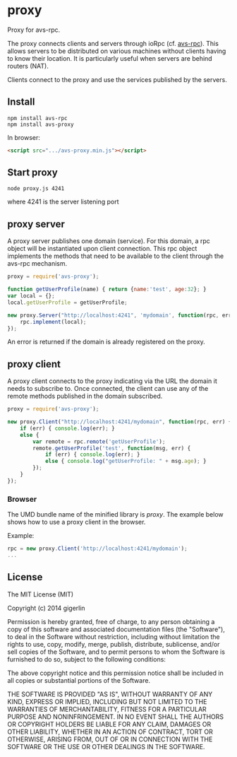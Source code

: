 proxy
=====

Proxy for avs-rpc.

The proxy connects clients and servers through ioRpc (cf. [avs-rpc](https://www.npmjs.org/package/avs-rpc)). This allows servers to be distributed on various machines without clients having to know their location. It is particularly useful when servers are behind routers (NAT).

Clients connect to the proxy and use the services published by the servers.

## Install ##

```
npm install avs-rpc
npm install avs-proxy
```

In browser:

```html
<script src=".../avs-proxy.min.js"></script>
```

## Start proxy ##

```
node proxy.js 4241
```

where 4241 is the server listening port 

## proxy server ##

A proxy server publishes one domain (service). For this domain, a rpc object will be instantiated upon client connection. This rpc object implements the methods that need to be available to the client through the avs-rpc mechanism. 

```js
proxy = require('avs-proxy');

function getUserProfile(name) { return {name:'test', age:32}; }
var local = {};
local.getUserProfile = getUserProfile;

new proxy.Server("http://localhost:4241", 'mydomain', function(rpc, err) {
    rpc.implement(local); 
});
```

An error is returned if the domain is already registered on the proxy.

## proxy client ##

A proxy client connects to the proxy indicating via the URL the domain it needs to subscribe to. Once connected, the client can use any of the remote methods published in the domain subscribed.

```js
proxy = require('avs-proxy');

new proxy.Client("http://localhost:4241/mydomain", function(rpc, err) {
    if (err) { console.log(err); } 
    else {
        var remote = rpc.remote('getUserProfile');
        remote.getUserProfile('test', function(msg, err) {
            if (err) { console.log(err); } 
            else { console.log("getUserProfile: " + msg.age); }
        });
    }
});
```

### Browser ###

The UMD bundle name of the minified library is *proxy*. The example below shows how to use a proxy client in the browser.

Example:

```js
rpc = new proxy.Client('http://localhost:4241/mydomain');
...
```

## License ##

The MIT License (MIT)

Copyright (c) 2014 gigerlin

Permission is hereby granted, free of charge, to any person obtaining a copy
of this software and associated documentation files (the "Software"), to deal
in the Software without restriction, including without limitation the rights
to use, copy, modify, merge, publish, distribute, sublicense, and/or sell
copies of the Software, and to permit persons to whom the Software is
furnished to do so, subject to the following conditions:

The above copyright notice and this permission notice shall be included in all
copies or substantial portions of the Software.

THE SOFTWARE IS PROVIDED "AS IS", WITHOUT WARRANTY OF ANY KIND, EXPRESS OR
IMPLIED, INCLUDING BUT NOT LIMITED TO THE WARRANTIES OF MERCHANTABILITY,
FITNESS FOR A PARTICULAR PURPOSE AND NONINFRINGEMENT. IN NO EVENT SHALL THE
AUTHORS OR COPYRIGHT HOLDERS BE LIABLE FOR ANY CLAIM, DAMAGES OR OTHER
LIABILITY, WHETHER IN AN ACTION OF CONTRACT, TORT OR OTHERWISE, ARISING FROM,
OUT OF OR IN CONNECTION WITH THE SOFTWARE OR THE USE OR OTHER DEALINGS IN THE
SOFTWARE.
